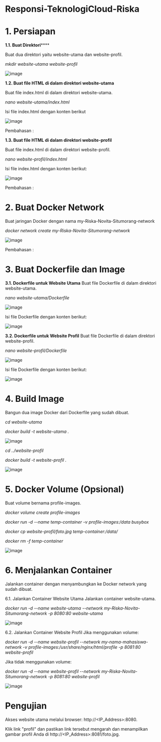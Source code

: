 # Responsi-TeknologiCloud-Riska
 
# 1. Persiapan

****1.1. Buat Direktori********

Buat dua direktori yaitu website-utama dan website-profil.

_mkdir website-utama website-profil_

![image](https://github.com/riskasitumorang/Responsi-TeknologiCloud-Riska/assets/136875985/c422807f-579d-4865-9107-9ee57cfcb597)

**1.2. Buat file HTML di dalam direktori website-utama**

Buat file index.html di dalam direktori website-utama.

_nano website-utama/index.html_

Isi file index.html dengan konten berikut

![image](https://github.com/riskasitumorang/Responsi-TeknologiCloud-Riska/assets/136875985/d6a85906-f6fb-469b-a9f1-0e82016dcca5)

Pembahasan :


**1.3. Buat file HTML di dalam direktori website-profil**

Buat file index.html di dalam direktori website-profil.

_nano website-profil/index.html_

Isi file index.html dengan konten berikut:

![image](https://github.com/riskasitumorang/Responsi-TeknologiCloud-Riska/assets/136875985/4f09ff2b-b840-4672-8ba9-5d42f8f6eb99)

Pembahasan :


# 2. Buat Docker Network

Buat jaringan Docker dengan nama my-Riska-Novita-Situmorang-network

_docker network create my-Riska-Novita-Situmorang-network_

![image](https://github.com/riskasitumorang/Responsi-TeknologiCloud-Riska/assets/136875985/b0b4080f-af50-4a7f-958a-2a0a92cd0340)

Pembahasan :


# 3. Buat Dockerfile dan Image

**3.1. Dockerfile untuk Website Utama**
Buat file Dockerfile di dalam direktori website-utama.

_nano website-utama/Dockerfile_

![image](https://github.com/riskasitumorang/Responsi-TeknologiCloud-Riska/assets/136875985/11b91303-c8b6-4c3c-a829-161cda32a70e)

Isi file Dockerfile dengan konten berikut:

![image](https://github.com/riskasitumorang/Responsi-TeknologiCloud-Riska/assets/136875985/feab2a8e-ac0a-4875-b173-9feb5effd004)

**3.2. Dockerfile untuk Website Profil**
Buat file Dockerfile di dalam direktori website-profil.

_nano website-profil/Dockerfile_

![image](https://github.com/riskasitumorang/Responsi-TeknologiCloud-Riska/assets/136875985/f9df69c8-d485-4353-9d61-2cb526f52a59)

Isi file Dockerfile dengan konten berikut:

![image](https://github.com/riskasitumorang/Responsi-TeknologiCloud-Riska/assets/136875985/4305e9e3-7712-4336-8dfb-e19153be6d91)

# 4. Build Image
Bangun dua image Docker dari Dockerfile yang sudah dibuat.

_cd website-utama_

_docker build -t website-utama ._

![image](https://github.com/riskasitumorang/Responsi-TeknologiCloud-Riska/assets/136875985/991d8d6c-486b-44bf-a12d-0daa46e1ca64)

_cd ../website-profil_

_docker build -t website-profil ._

![image](https://github.com/riskasitumorang/Responsi-TeknologiCloud-Riska/assets/136875985/8e08336a-2793-43d4-966a-f50533c5a291)


# 5. Docker Volume (Opsional)

Buat volume bernama profile-images.

_docker volume create profile-images_

_docker run -d --name temp-container -v profile-images:/data busybox_

_docker cp website-profil/foto.jpg temp-container:/data/_

_docker rm -f temp-container_

![image](https://github.com/riskasitumorang/Responsi-TeknologiCloud-Riska/assets/136875985/52e02325-6d9b-4556-9421-2a5129ad5a86)

# 6. Menjalankan Container
Jalankan container dengan menyambungkan ke Docker network yang sudah dibuat.

6.1. Jalankan Container Website Utama
Jalankan container website-utama.

_docker run -d --name website-utama --network my-Riska-Novita-Situmorang-network -p 8080:80 website-utama_

![image](https://github.com/riskasitumorang/Responsi-TeknologiCloud-Riska/assets/136875985/c6ca4ce4-abd9-4ce0-8098-b7a47f1f7d6d)

6.2. Jalankan Container Website Profil
Jika menggunakan volume:

_docker run -d --name website-profil --network my-nama-mahasiswa-network -v profile-images:/usr/share/nginx/html/profile -p 8081:80 website-profil_

Jika tidak menggunakan volume:

_docker run -d --name website-profil --network my-Riska-Novita-Situmorang-network -p 8081:80 website-profil_

![image](https://github.com/riskasitumorang/Responsi-TeknologiCloud-Riska/assets/136875985/d21a68a8-f2bd-481e-8105-1772efb8090d)



# Pengujian
Akses website utama melalui browser: http://<IP_Address>:8080.

Klik link "profil" dan pastikan link tersebut mengarah dan menampilkan gambar profil Anda di http://<IP_Address>:8081/foto.jpg.

 
